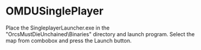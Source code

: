 # OMDUSinglePlayer
Place the SingleplayerLauncher.exe in the "OrcsMustDieUnchained\Binaries" directory and launch program. Select the map from combobox and press the Launch button.
